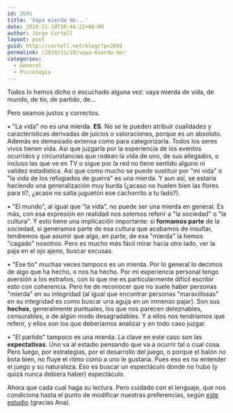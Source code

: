 ```yaml
---
id: 2691
title: 'Vaya mierda de...'
date: 2010-11-10T10:44:22+00:00
author: Jorge Cortell
layout: post
guid: http://cortell.net/blog/?p=2691
permalink: /2010/11/10/vaya-mierda-de/
categories:
  - General
  - Psicología
---
```

Todos lo hemos dicho o escuchado alguna vez: vaya mierda de vida, de mundo, de tío, de partido, de...

Pero seamos justos y correctos.

• "La vida" no es una mierda. **ES**. No se le pueden atribuir cualidades y características derivadas de juicios o valoraciones, porque es un absoluto. Además es demasiado extensa como para categorizarla. Todos los seres vivos tienen vida. Así que juzgarla por la experiencia de los eventos ocurridos y circunstancias que rodean la vida de uno, de sus allegados, o incluso las que ve en TV o sigue por la red no tiene sentido alguno ni validez estadística. Así que como mucho se puede sustituir por "mi vida" o "la vida de los refugiados de guerra" es una mierda. Y aun así, se estaría haciendo una generalización muy burda (¿acaso no huelen bien las flores para ti?, ¿acaso no salta juguetón ese cachorrito a tu lado?).

• "El mundo", al igual que "la vida", no puede ser una mierda en general. Es más, con esa expresión en realidad nos solemos referir a "la sociedad" o "la cultura". Y esto tiene una implicación importante: si **formamos parte** de la sociedad, si generamos parte de esa cultura que acabamos de insultar, tendremos que asumir que algo, en parte, de esa "mierda" la hemos "cagado" nosotros. Pero es mucho más fácil mirar hacia otro lado, ver la paja en el ojo ajeno, buscar excusas.

• "Ese tio" muchas veces tampoco es un mierda. Por lo general lo decimos de algo que ha hecho, o nos ha hecho. Por mi experiencia personal tengo aversión a los extraños, con lo que me es particularmente difícil escribir esto con coherencia. Pero he de reconocer que no suele haber personas "mierda" en su integridad (al igual que encontrar personas "maravillosas" en su integridad es como buscar una aguja en un inmenso pajar). Son sus **hechos**, generalmente puntuales, los que nos parecen deleznables, censurables, o de algún modo desagradables. Y a ellos nos tendríamos que referir, y ellos son los que deberíamos analizar y en todo caso juzgar.

• "El partido" tampoco es una mierda. La clave en este caso son las **expectativas**. Uno va al estadio pensando que va a ocurrir tal o cual cosa. Pero luego, por estrategias, por el desarrollo del juego, o porque el balón no bota bien, no fluye el ritmo como a uno le gustaría. Pues eso es no entender el juego y su naturaleza. Eso es buscar un espectáculo donde no hubo (y quizá nunca debiera haber) espectáculo.

Ahora que cada cual haga su lectura. Pero cuidado con el lenguaje, que nos condiciona hasta el punto de modificar nuestras preferencias, según <a title="http://cesartomelopez.blogspot.com/2010/11/el-idioma-en-que-hablamos-puede-influir.html?utm_source=feedburner&utm_medium=feed&utm_campaign=Feed%3A+ExperientiaDocet+%28Experientia+docet%29" href="http://cesartomelopez.blogspot.com/2010/11/el-idioma-en-que-hablamos-puede-influir.html?utm_source=feedburner&utm_medium=feed&utm_campaign=Feed%3A+ExperientiaDocet+%28Experientia+docet%29" target="_blank">este estudio</a> (gracias Ana).